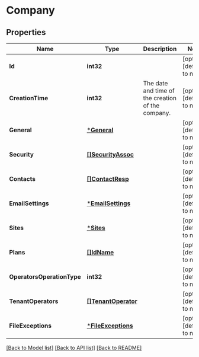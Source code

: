 # Company

## Properties
Name | Type | Description | Notes
------------ | ------------- | ------------- | -------------
**Id** | **int32** |  | [optional] [default to null]
**CreationTime** | **int32** | The date and time of the creation of the company. | [optional] [default to null]
**General** | [***General**](General.md) |  | [optional] [default to null]
**Security** | [**[]SecurityAssoc**](SecurityAssoc.md) |  | [optional] [default to null]
**Contacts** | [**[]ContactResp**](ContactResp.md) |  | [optional] [default to null]
**EmailSettings** | [***EmailSettings**](EmailSettings.md) |  | [optional] [default to null]
**Sites** | [***Sites**](Sites.md) |  | [optional] [default to null]
**Plans** | [**[]IdName**](IdName.md) |  | [optional] [default to null]
**OperatorsOperationType** | **int32** |  | [optional] [default to null]
**TenantOperators** | [**[]TenantOperator**](TenantOperator.md) |  | [optional] [default to null]
**FileExceptions** | [***FileExceptions**](FileExceptions.md) |  | [optional] [default to null]

[[Back to Model list]](../README.md#documentation-for-models) [[Back to API list]](../README.md#documentation-for-api-endpoints) [[Back to README]](../README.md)

